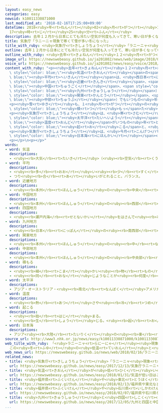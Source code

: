 ```yaml
---
layout: easy_news
categories: easy
newsid: k10011330871000
last_modified_at: '2018-02-16T17:25:00+09:00'
datetime: 2018<ruby>年<rt>ねん</rt></ruby>02<ruby>月<rt>がつ</rt></ruby>16<ruby>日<rt>にち</rt></ruby>
  17<ruby>時<rt>じ</rt></ruby>25<ruby>分<rt>ふん</rt></ruby>
description: 去年１２月から日本にとても冷たい空気が何度も入ってきて、寒い日が多くなっています。
title: 気象庁「ラニーニャ現象で寒くて雪が多い冬になった」
title_with_ruby: <ruby>気象庁<rt>きしょうちょう</rt></ruby>「ラニーニャ<ruby>現象<rt>げんしょう</rt></ruby>で<ruby>寒<rt>さむ</rt></ruby>くて<ruby>雪<rt>ゆき</rt></ruby>が<ruby>多<rt>おお</rt></ruby>い<ruby>冬<rt>ふゆ</rt></ruby>になった」
outline: 去年１２月から日本にとても冷たい空気が何度も入ってきて、寒い日が多くなっています。
outline_with_ruby: <ruby>去年<rt>きょねん</rt></ruby>１２<ruby>月<rt>がつ</rt></ruby>から<ruby>日本<rt>にっぽん</rt></ruby>にとても<ruby>冷<rt>つめ</rt></ruby>たい<ruby>空気<rt>くうき</rt></ruby>が<ruby>何<rt>なん</rt></ruby><ruby>度<rt>ど</rt></ruby>も<ruby>入<rt>はい</rt></ruby>ってきて、<ruby>寒<rt>さむ</rt></ruby>い<ruby>日<rt>ひ</rt></ruby>が<ruby>多<rt>おお</rt></ruby>くなっています。
image_url: https://newswebeasy.github.io/ja201802/news/web/image/2018/02/16/K10011330871_1802160633_1802160634_01_03.jpg
voice_url: https://newswebeasy.github.io/ja201802/news/easy/voice/2018/02/16/k10011330871000.mp3
content_with_ruby: "<p><ruby>去年<rt>きょねん</rt></ruby>１２<ruby>月<rt>がつ</rt></ruby>から<ruby>日本<rt>にっぽん</rt></ruby>にとても<ruby>冷<rt>つめ</rt></ruby>たい<ruby>空気<rt>くうき</rt></ruby>が<ruby>何<rt>なん</rt></ruby><ruby>度<rt>ど</rt></ruby>も<ruby>入<rt>はい</rt></ruby>ってきて、<ruby>寒<rt>さむ</rt></ruby>い<ruby>日<rt>ひ</rt></ruby>が<ruby>多<rt>おお</rt></ruby>くなっています。<ruby>気象庁<rt>きしょうちょう</rt></ruby>によると、<ruby>今月<rt>こんげつ</rt></ruby><ruby>１４日<rt>じゅうよっか</rt></ruby>までの<span\
  \ style=\"color: blue;\"><ruby>気温<rt>きおん</rt></ruby></span>の<span style=\"color:\
  \ blue;\"><ruby>平均<rt>へいきん</rt></ruby></span>は、<ruby>西日本<rt>にしにほん</rt></ruby>（<span\
  \ style=\"color: blue;\"><ruby>近畿<rt>きんき</rt></ruby></span>、<span style=\"color:\
  \ blue;\"><ruby>中国<rt>ちゅうごく</rt></ruby></span>、<span style=\"color: blue;\"><ruby>四国<rt>しこく</rt></ruby></span>、<span\
  \ style=\"color: blue;\"><ruby>九州<rt>きゅうしゅう</rt></ruby></span>）でいつもの<ruby>年<rt>とし</rt></ruby>より１．７℃<ruby>低<rt>ひく</rt></ruby>くなりました。<ruby>東日本<rt>ひがしにほん</rt></ruby>（<span\
  \ style=\"color: blue;\"><ruby>関東<rt>かんとう</rt></ruby></span>、<span style=\"color:\
  \ blue;\"><ruby>中部<rt>ちゅうぶ</rt></ruby></span>）でもいつもの<ruby>年<rt>とし</rt></ruby>より０．９℃<ruby>低<rt>ひく</rt></ruby>くなりました。</p>\n\
  <p><ruby>雪<rt>ゆき</rt></ruby>も、１<ruby>月<rt>がつ</rt></ruby>の<ruby>終<rt>お</rt></ruby>わりからいろいろな<ruby>場所<rt>ばしょ</rt></ruby>でたくさん<ruby>降<rt>ふ</rt></ruby>っています。<ruby>福井市<rt>ふくいし</rt></ruby>に<span\
  \ style=\"color: blue;\"><ruby>積<rt>つ</rt></ruby>もっ</span>た<ruby>雪<rt>ゆき</rt></ruby>は<ruby>７日<rt>なのか</rt></ruby>、いつもの<ruby>年<rt>とし</rt></ruby>の６<ruby>倍<rt>ばい</rt></ruby>になりました。</p>\n\
  <p><ruby>気象庁<rt>きしょうちょう</rt></ruby>は、<ruby>寒<rt>さむ</rt></ruby>くて<ruby>雪<rt>ゆき</rt></ruby>が<ruby>多<rt>おお</rt></ruby>い<ruby>原因<rt>げんいん</rt></ruby>の１つは「ラニーニャ<ruby>現象<rt>げんしょう</rt></ruby>」だと<ruby>考<rt>かんが</rt></ruby>えています。ラニーニャ<ruby>現象<rt>げんしょう</rt></ruby>は、ペルーの<ruby>近<rt>ちか</rt></ruby>くにある<span\
  \ style=\"color: blue;\"><ruby>太平洋<rt>たいへいよう</rt></ruby></span>の<span style=\"color:\
  \ blue;\"><ruby>温度<rt>おんど</rt></ruby></span>がいつもの<ruby>年<rt>とし</rt></ruby>より<ruby>低<rt>ひく</rt></ruby>くなることです。ラニーニャ<ruby>現象<rt>げんしょう</rt></ruby>が<span\
  \ style=\"color: blue;\"><ruby>起<rt>お</rt></ruby>こる</span>と、<ruby>日本<rt>にっぽん</rt></ruby>に<ruby>北<rt>きた</rt></ruby>からの<ruby>冷<rt>つめ</rt></ruby>たい<ruby>空気<rt>くうき</rt></ruby>が<ruby>入<rt>はい</rt></ruby>りやすくなります。</p>\n\
  <p><ruby>気象庁<rt>きしょうちょう</rt></ruby>は、<ruby>今月<rt>こんげつ</rt></ruby>の<ruby>終<rt>お</rt></ruby>わりまで<ruby>北海道<rt>ほっかいどう</rt></ruby>などに<ruby>冷<rt>つめ</rt></ruby>たい<ruby>空気<rt>くうき</rt></ruby>が<ruby>入<rt>はい</rt></ruby>りやすいので、<span\
  \ style=\"color: blue;\"><ruby>日本海<rt>にほんかい</rt></ruby></span><ruby>側<rt>がわ</rt></ruby>で<ruby>雪<rt>ゆき</rt></ruby>が<ruby>多<rt>おお</rt></ruby>くなると<ruby>言<rt>い</rt></ruby>っています。<ruby>気象庁<rt>きしょうちょう</rt></ruby>は<ruby>天気予報<rt>てんきよほう</rt></ruby>などを<ruby>見<rt>み</rt></ruby>て、<ruby>気<rt>き</rt></ruby>をつけてほしいと<ruby>言<rt>い</rt></ruby>っています。</p>\n\
  <p></p>\n<p></p>"
words:
- word: 気温
  descriptions:
  - <ruby><rb>大気</rb><rt>たいき</rt></ruby>（<ruby><rb>空気</rb><rt>くうき</rt></ruby>）の<ruby><rb>温度</rb><rt>おんど</rt></ruby>。
- word: 平均
  descriptions:
  - <ruby><rb>多</rb><rt>おお</rt></ruby>い<ruby><rb>少</rb><rt>すく</rt></ruby>ないや<ruby><rb>高</rb><rt>たか</rt></ruby>い<ruby><rb>低</rb><rt>ひく</rt></ruby>いなどがないように、ならすこと。
  - つり<ruby><rb>合</rb><rt>あ</rt></ruby>いがとれること。バランス。
- word: 近畿地方
  descriptions:
  - <ruby><rb>本州</rb><rt>ほんしゅう</rt></ruby>の<ruby><rb>中央</rb><rt>ちゅうおう</rt></ruby>から<ruby><rb>少</rb><rt>すこ</rt></ruby>し<ruby><rb>西</rb><rt>にし</rt></ruby>にある<ruby><rb>地方</rb><rt>ちほう</rt></ruby>。<ruby><rb>京都</rb><rt>きょうと</rt></ruby>・<ruby><rb>大阪</rb><rt>おおさか</rt></ruby>の<ruby><rb>二</rb><rt>ふた</rt></ruby>つの<ruby><rb>府</rb><rt>ふ</rt></ruby>と、<ruby><rb>兵庫</rb><rt>ひょうご</rt></ruby>・<ruby><rb>奈良</rb><rt>なら</rt></ruby>・<ruby><rb>和歌山</rb><rt>わかやま</rt></ruby>・<ruby><rb>滋賀</rb><rt>しが</rt></ruby>・<ruby><rb>三重</rb><rt>みえ</rt></ruby>の<ruby><rb>五</rb><rt>いつ</rt></ruby>つの<ruby><rb>県</rb><rt>けん</rt></ruby>がある。
- word: 中国地方
  descriptions:
  - <ruby><rb>本州</rb><rt>ほんしゅう</rt></ruby>の<ruby><rb>西部</rb><rt>せいぶ</rt></ruby>にあり、<ruby><rb>北</rb><rt>きた</rt></ruby>は<ruby><rb>日本海</rb><rt>にほんかい</rt></ruby>に、<ruby><rb>南</rb><rt>みなみ</rt></ruby>は<ruby><rb>瀬戸内海</rb><rt>せとないかい</rt></ruby>に<ruby><rb>面</rb><rt>めん</rt></ruby>する<ruby><rb>地方</rb><rt>ちほう</rt></ruby>。<ruby><rb>岡山</rb><rt>おかやま</rt></ruby>・<ruby><rb>広島</rb><rt>ひろしま</rt></ruby>・<ruby><rb>山口</rb><rt>やまぐち</rt></ruby>・<ruby><rb>島根</rb><rt>しまね</rt></ruby>・<ruby><rb>鳥取</rb><rt>とっとり</rt></ruby>の<ruby><rb>五県</rb><rt>ごけん</rt></ruby>がある。<ruby><rb>中国</rb><rt>ちゅうごく</rt></ruby>。
- word: 四国地方
  descriptions:
  - <ruby><rb>瀬戸内海</rb><rt>せとないかい</rt></ruby>をはさんで<ruby><rb>本州</rb><rt>ほんしゅう</rt></ruby>と<ruby><rb>向</rb><rt>む</rt></ruby>かい<ruby><rb>合</rb><rt>あ</rt></ruby>っている<ruby><rb>大</rb><rt>おお</rt></ruby>きな<ruby><rb>島</rb><rt>しま</rt></ruby>。<ruby><rb>香川</rb><rt>かがわ</rt></ruby>・<ruby><rb>高知</rb><rt>こうち</rt></ruby>・<ruby><rb>愛媛</rb><rt>えひめ</rt></ruby>・<ruby><rb>徳島</rb><rt>とくしま</rt></ruby>の四<ruby><rb>県</rb><rt>けん</rt></ruby>がある。
- word: 九州地方
  descriptions:
  - <ruby><rb>日本</rb><rt>にっぽん</rt></ruby>の<ruby><rb>南西部</rb><rt>なんせいぶ</rt></ruby>にある<ruby><rb>地方</rb><rt>ちほう</rt></ruby>。<ruby><rb>福岡</rb><rt>ふくおか</rt></ruby>・<ruby><rb>佐賀</rb><rt>さが</rt></ruby>・<ruby><rb>長崎</rb><rt>ながさき</rt></ruby>・<ruby><rb>熊本</rb><rt>くまもと</rt></ruby>・<ruby><rb>大分</rb><rt>おおいた</rt></ruby>・<ruby><rb>宮崎</rb><rt>みやざき</rt></ruby>・<ruby><rb>鹿児島</rb><rt>かごしま</rt></ruby>・<ruby><rb>沖縄</rb><rt>おきなわ</rt></ruby>の八<ruby><rb>県</rb><rt>けん</rt></ruby>がある。
- word: 関東地方
  descriptions:
  - <ruby><rb>本州</rb><rt>ほんしゅう</rt></ruby>の<ruby><rb>中</rb><rt>なか</rt></ruby>ほどにある、<ruby><rb>太平洋側</rb><rt>たいへいようがわ</rt></ruby>の<ruby><rb>地方</rb><rt>ちほう</rt></ruby>。<ruby><rb>東京</rb><rt>とうきょう</rt></ruby>・<ruby><rb>神奈川</rb><rt>かながわ</rt></ruby>・<ruby><rb>埼玉</rb><rt>さいたま</rt></ruby>・<ruby><rb>千葉</rb><rt>ちば</rt></ruby>・<ruby><rb>群馬</rb><rt>ぐんま</rt></ruby>・<ruby><rb>栃木</rb><rt>とちぎ</rt></ruby>・<ruby><rb>茨城</rb><rt>いばらき</rt></ruby>の<ruby><rb>一都六県</rb><rt>いっとろっけん</rt></ruby>がある。
- word: 中部地方
  descriptions:
  - <ruby><rb>本州</rb><rt>ほんしゅう</rt></ruby>の<ruby><rb>中央部</rb><rt>ちゅうおうぶ</rt></ruby>にあたる<ruby><rb>地方</rb><rt>ちほう</rt></ruby>。<ruby><rb>愛知</rb><rt>あいち</rt></ruby>・<ruby><rb>岐阜</rb><rt>ぎふ</rt></ruby>・<ruby><rb>静岡</rb><rt>しずおか</rt></ruby>・<ruby><rb>山梨</rb><rt>やまなし</rt></ruby>・<ruby><rb>長野</rb><rt>ながの</rt></ruby>・<ruby><rb>福井</rb><rt>ふくい</rt></ruby>・<ruby><rb>石川</rb><rt>いしかわ</rt></ruby>・<ruby><rb>富山</rb><rt>とやま</rt></ruby>・<ruby><rb>新潟</rb><rt>にいがた</rt></ruby>の<ruby><rb>九県</rb><rt>きゅうけん</rt></ruby>がある。<ruby><rb>中部</rb><rt>ちゅうぶ</rt></ruby>。
- word: 積もる
  descriptions:
  - <ruby><rb>細</rb><rt>こま</rt></ruby>かい<ruby><rb>物</rb><rt>もの</rt></ruby>が<ruby><rb>重</rb><rt>かさ</rt></ruby>なってたまる。
  - <ruby><rb>同</rb><rt>おな</rt></ruby>じようなことが<ruby><rb>何度</rb><rt>なんど</rt></ruby>も<ruby><rb>重</rb><rt>かさ</rt></ruby>なって、だんだん<ruby><rb>大</rb><rt>おお</rt></ruby>きくなる。
- word: 太平洋
  descriptions:
  - アジア・オーストラリア・<ruby><rb>南北</rb><rt>なんぼく</rt></ruby>アメリカ・<ruby><rb>南極</rb><rt>なんきょく</rt></ruby>の<ruby><rb>五</rb><rt>いつ</rt></ruby>つの<ruby><rb>大陸</rb><rt>たいりく</rt></ruby>に<ruby><rb>囲</rb><rt>かこ</rt></ruby>まれた、<ruby><rb>世界</rb><rt>せかい</rt></ruby>でいちばん<ruby><rb>広</rb><rt>ひろ</rt></ruby>い<ruby><rb>海</rb><rt>うみ</rt></ruby>。
- word: 温度
  descriptions:
  - <ruby><rb>熱</rb><rt>あつ</rt></ruby>さや<ruby><rb>冷</rb><rt>つめ</rt></ruby>たさの<ruby><rb>度合</rb><rt>どあ</rt></ruby>いを<ruby><rb>数字</rb><rt>すうじ</rt></ruby>で<ruby><rb>表</rb><rt>あらわ</rt></ruby>したもの。
- word: 起こる
  descriptions:
  - <ruby><rb>始</rb><rt>はじ</rt></ruby>まる。
  - <ruby><rb>生</rb><rt>しょう</rt></ruby>じる。<ruby><rb>起</rb><rt>お</rt></ruby>きる。
- word: 日本海
  descriptions:
  - アジア<ruby><rb>大陸</rb><rt>たいりく</rt></ruby>の<ruby><rb>東</rb><rt>ひがし</rt></ruby>と<ruby><rb>日本列島</rb><rt>にほんれっとう</rt></ruby>にはさまれた<ruby><rb>海</rb><rt>うみ</rt></ruby>。
source_url: http://www3.nhk.or.jp/news/easy/k10011330871000/k10011330871000.html
web_title_with_ruby: 「<ruby>ラニーニャ<rt>らにーにゃ</rt></ruby><ruby>現象<rt>げんしょう</rt></ruby>」の<ruby>影響<rt>えいきょう</rt></ruby>と<ruby>気象庁<rt>きしょうちょう</rt></ruby><ruby>分析<rt>ぶんせき</rt></ruby>
  この<ruby>冬<rt>ふゆ</rt></ruby>の<ruby>低温<rt>ていおん</rt></ruby>と<ruby>大雪<rt>おおゆき</rt></ruby>
web_news_url: https://newswebeasy.github.io/news/web/2018/02/16/ラニーニャ現象の影響と気象庁分析-この冬の低温と大雪
related_news:
- title: <ruby>気象庁<rt>きしょうちょう</rt></ruby>「ラニーニャ<ruby>現象<rt>げんしょう</rt></ruby>が<ruby>続<rt>つづ</rt></ruby>いて<ruby>寒<rt>さむ</rt></ruby>い<ruby>冬<rt>ふゆ</rt></ruby>になりそう」
  url: https://newswebeasy.github.io/news/easy/2017/12/13/気象庁ラニーニャ現象が続いて寒い冬になりそう
- title: <ruby>気温<rt>きおん</rt></ruby>が<ruby>低<rt>ひく</rt></ruby>い<ruby>日<rt>ひ</rt></ruby>はこれからも２<ruby>週間<rt>しゅうかん</rt></ruby>ぐらい<ruby>続<rt>つづ</rt></ruby>きそう
  url: https://newswebeasy.github.io/news/easy/2018/01/31/気温が低い日はこれからも2週間ぐらい続きそう
- title: <ruby>福井県<rt>ふくいけん</rt></ruby>や<ruby>東北<rt>とうほく</rt></ruby>などで<ruby>雪<rt>ゆき</rt></ruby>が<ruby>続<rt>つづ</rt></ruby>くので<ruby>気<rt>き</rt></ruby>をつけて
  url: https://newswebeasy.github.io/news/easy/2018/02/13/福井県や東北などで雪が続くので気をつけて
- title: <ruby>福井県<rt>ふくいけん</rt></ruby>や<ruby>石川県<rt>いしかわけん</rt></ruby>などで<ruby>雪<rt>ゆき</rt></ruby>がたくさん<ruby>降<rt>ふ</rt></ruby>っている
  url: https://newswebeasy.github.io/news/easy/2018/02/07/福井県や石川県などで雪がたくさん降っている
- title: <ruby>九州<rt>きゅうしゅう</rt></ruby>と<ruby>四国<rt>しこく</rt></ruby>と<ruby>中国地方<rt>ちゅうごくちほう</rt></ruby>で<ruby>初雪<rt>はつゆき</rt></ruby>
  url: https://newswebeasy.github.io/news/easy/2017/12/05/九州と四国と中国地方で初雪
...
```

